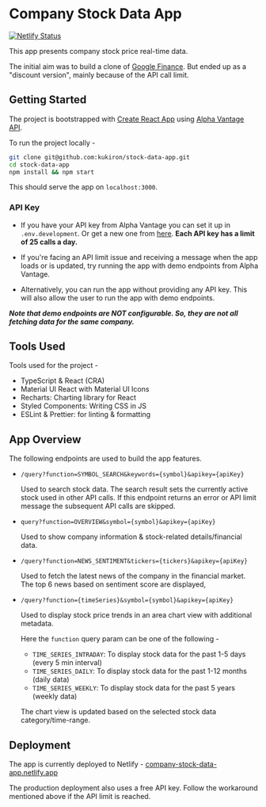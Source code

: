 # Company Stock Data App

[![Netlify Status](https://api.netlify.com/api/v1/badges/d103c84e-9b0d-4bc5-bcad-258c67a8def8/deploy-status)](https://app.netlify.com/sites/company-stock-data-app/deploys)

This app presents company stock price real-time data.

The initial aim was to build a clone of [Google Finance](https://www.google.com/finance/). But ended up as a "discount version", mainly because of the API call limit.

## Getting Started

The project is bootstrapped with [Create React App](https://github.com/facebook/create-react-app) using [Alpha Vantage API](https://www.alphavantage.co/documentation/#).

To run the project locally -

```bash
git clone git@github.com:kukiron/stock-data-app.git
cd stock-data-app
npm install && npm start
```

This should serve the app on `localhost:3000`.

### API Key

- If you have your API key from Alpha Vantage you can set it up in `.env.development`. Or get a new one from [here](https://www.alphavantage.co/support/#api-key). **Each API key has a limit of 25 calls a day.**

- If you're facing an API limit issue and receiving a message when the app loads or is updated, try running the app with demo endpoints from Alpha Vantage.

- Alternatively, you can run the app without providing any API key. This will also allow the user to run the app with demo endpoints.

_**Note that demo endpoints are NOT configurable. So, they are not all fetching data for the same company.**_

## Tools Used

Tools used for the project -

- TypeScript & React (CRA)
- Material UI React with Material UI Icons
- Recharts: Charting library for React
- Styled Components: Writing CSS in JS
- ESLint & Prettier: for linting & formatting

## App Overview

The following endpoints are used to build the app features.

- `/query?function=SYMBOL_SEARCH&keywords={symbol}&apikey={apiKey}`

  Used to search stock data. The search result sets the currently active stock used in other API calls. If this endpoint returns an error or API limit message the subsequent API calls are skipped.

- `query?function=OVERVIEW&symbol={symbol}&apikey={apiKey}`

  Used to show company information & stock-related details/financial data.

- `/query?function=NEWS_SENTIMENT&tickers={tickers}&apikey={apiKey}`

  Used to fetch the latest news of the company in the financial market. The top 6 news based on sentiment score are displayed,

- `/query?function={timeSeries}&symbol={symbol}&apikey={apiKey}`

  Used to display stock price trends in an area chart view with additional metadata.

  Here the `function` query param can be one of the following -
  - `TIME_SERIES_INTRADAY`: To display stock data for the past 1-5 days (every 5 min interval)
  - `TIME_SERIES_DAILY`: To display stock data for the past 1-12 months (daily data)
  - `TIME_SERIES_WEEKLY`: To display stock data for the past 5 years (weekly data)

  The chart view is updated based on the selected stock data category/time-range.

## Deployment

The app is currently deployed to Netlify - [company-stock-data-app.netlify.app](https://company-stock-data-app.netlify.app/)

The production deployment also uses a free API key. Follow the workaround mentioned above if the API limit is reached.
